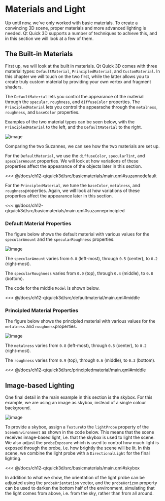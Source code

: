 # Materials and Light

Up until now, we've only worked with basic materials. To create a convincing 3D scene, proper materials and more advanced lighting is needed. Qt Quick 3D supports a number of techniques to achieve this, and in this section we will look at a few of them.

## The Built-in Materials

First up, we will look at the built in materials. Qt Quick 3D comes with three material types: ``DefaultMaterial``, ``PrincipledMaterial``, and ``CustomMaterial``. In this chapter we will touch on the two first, while the latter allows you to create truly custom material by providing your own vertex and fragment shaders.

The ``DefaultMaterial`` lets you control the appearance of the material through the ``specular``, ``roughness``, and ``diffuseColor`` properties. The ``PrincipledMaterial`` lets you control the appearache through the ``metalness``, ``roughness``, and ``baseColor`` properties.

Examples of the two material types can be seen below, with the ``PrincipledMaterial`` to the left, and the ``DefaultMaterial`` to the right.

![image](./assets/materials.png)

Comparing the two Suzannes, we can see how the two materials are set up.

For the ``DefaultMaterial``, we use the ``diffuseColor``, ``specularTint``, and ``specularAmount`` properties. We will look at how variations of these properties affect the appearance of the objects later in this section.

<<< @/docs/ch12-qtquick3d/src/basicmaterials/main.qml#suzannedefault

For the ``PrincipledMaterial``, we tune the ``baseColor``, ``metalness``, and ``roughness``properties. Again, we will look at how variations of these properties affect the appearance later in this section.

<<< @/docs/ch12-qtquick3d/src/basicmaterials/main.qml#suzanneprincipled

### Default Material Properties

The figure below shows the default material with various values for the ``specularAmount`` and the ``specularRoughness`` properties.

![image](./assets/default-material.png)

The ``specularAmount`` varies from ``0.8`` (left-most), through ``0.5`` (center), to ``0.2`` (right-most).

The ``specularRoughness`` varies from ``0.0`` (top), through ``0.4`` (middle), to ``0.8`` (bottom).

The code for the middle ``Model`` is shown below.

<<< @/docs/ch12-qtquick3d/src/defaultmaterial/main.qml#middle

### Principled Material Properties

The figure below shows the principled material with various values for the ``metalness`` and ``roughness``properties.

![image](./assets/principled-material.png)

The ``metalness`` varies from ``0.8`` (left-most), through ``0.5`` (center), to ``0.2`` (right-most).

The ``roughness`` varies from ``0.9`` (top), through ``0.6`` (middle), to ``0.3`` (bottom).

<<< @/docs/ch12-qtquick3d/src/principledmaterial/main.qml#middle

## Image-based Lighting

One final detail in the main example in this section is the skybox. For this example, we are using an image as skybox, instead of a single colour background.

![image](./assets/materials.png)

To provide a skybox, assign a ``Texture``to the ``lightProbe`` property of the ``SceneEnvironment`` as shown in the code below. This means that the scene receives image-based light, i.e. that the skybox is used to light the scene. We also adjust the ``probeExposure`` which is used to control how much light is exposed through the probe, i.e. how brightly the scene will be lit. In this scene, we combine the light probe with a ``DirectionalLight`` for the final lighting.

<<< @/docs/ch12-qtquick3d/src/basicmaterials/main.qml#skybox

In addition to what we show, the orientation of the light probe can be adjusted using the ``probeOrientation`` vector, and the ``probeHorizon`` property can be used to darken the bottom half of the environment, simulating that the light comes from above, i.e. from the sky, rather than from all around.
